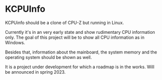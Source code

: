 # KCPUInfo
KCPUinfo should be a clone of CPU-Z but running in Linux.

Currently it's in an very early state and show rudimentary CPU information only. The goal of this project will be to show all CPU information as in Windows. 

Besides that, information about the mainboard, the system memory and the operating system should be shown as well.

It is a project under development for which a roadmap is in the works. Will be announced in spring 2023.
